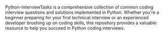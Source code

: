 Python-InterviewTasks is a comprehensive collection of common coding interview questions and solutions implemented in Python. Whether you're a beginner preparing for your first technical interview or an experienced developer brushing up on coding skills, this repository provides a valuable resource to help you succeed in Python coding interviews.

